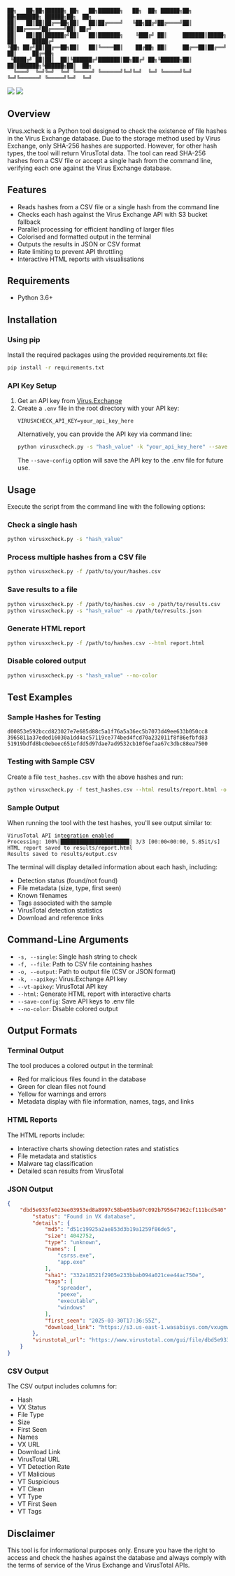 ```
██╗   ██╗██╗██████╗ ██╗   ██╗███████╗   ██╗  ██╗ ██████╗██╗  ██╗███████╗ ██████╗██╗  ██╗
██║   ██║██║██╔══██╗██║   ██║██╔════╝   ╚██╗██╔╝██╔════╝██║  ██║██╔════╝██╔════╝██║ ██╔╝
██║   ██║██║██████╔╝██║   ██║███████╗    ╚███╔╝ ██║     ███████║█████╗  ██║     █████╔╝ 
╚██╗ ██╔╝██║██╔══██╗██║   ██║╚════██║    ██╔██╗ ██║     ██╔══██║██╔══╝  ██║     ██╔═██╗ 
 ╚████╔╝ ██║██║  ██║╚██████╔╝███████║██╗██╔╝ ██╗╚██████╗██║  ██║███████╗╚██████╗██║  ██╗
  ╚═══╝  ╚═╝╚═╝  ╚═╝ ╚═════╝ ╚══════╝╚═╝╚═╝  ╚═╝ ╚═════╝╚═╝  ╚═╝╚══════╝ ╚═════╝╚═╝  ╚═╝
```
<p align="left">
      <a href="https://github.com/lewiswigmore"><img src="https://img.shields.io/badge/GitHub-Follow%20on%20GitHub-inactive.svg?logo=github"></a>
      <a href="https://twitter.com/lewiswigmore"><img src="https://img.shields.io/badge/Twitter-Follow%20on%20Twitter-informational.svg?logo=x"></a>
</p>
 
## Overview
Virus.xcheck is a Python tool designed to check the existence of file hashes in the Virus Exchange database. Due to the storage method used by Virus Exchange, only SHA-256 hashes are supported. However, for other hash types, the tool will return VirusTotal data. The tool can read SHA-256 hashes from a CSV file or accept a single hash from the command line, verifying each one against the Virus Exchange database.

## Features
- Reads hashes from a CSV file or a single hash from the command line
- Checks each hash against the Virus Exchange API with S3 bucket fallback
- Parallel processing for efficient handling of larger files
- Colorised and formatted output in the terminal
- Outputs the results in JSON or CSV format
- Rate limiting to prevent API throttling
- Interactive HTML reports with visualisations

## Requirements
- Python 3.6+

## Installation

### Using pip
Install the required packages using the provided requirements.txt file:

```bash
pip install -r requirements.txt
```

### API Key Setup
1. Get an API key from [Virus.Exchange](https://virus.exchange/)
2. Create a `.env` file in the root directory with your API key:
   ```
   VIRUSXCHECK_API_KEY=your_api_key_here
   ```
   Alternatively, you can provide the API key via command line:
   ```bash
   python virusxcheck.py -s "hash_value" -k "your_api_key_here" --save-config
   ```
   The `--save-config` option will save the API key to the .env file for future use.

## Usage
Execute the script from the command line with the following options:

### Check a single hash
```bash
python virusxcheck.py -s "hash_value"
```

### Process multiple hashes from a CSV file
```bash
python virusxcheck.py -f /path/to/your/hashes.csv
```

### Save results to a file
```bash
python virusxcheck.py -f /path/to/hashes.csv -o /path/to/results.csv
python virusxcheck.py -s "hash_value" -o /path/to/results.json
```

### Generate HTML report
```bash
python virusxcheck.py -f /path/to/hashes.csv --html report.html
```

### Disable colored output
```bash
python virusxcheck.py -s "hash_value" --no-color
```

## Test Examples

### Sample Hashes for Testing
```
d00853e592bccd823027e7e685d88c5a1f76a5a36ec5b7073d49ee633b050cc8
3965811a37eded16030a1dd4ac57119ce774bed4fcd70a232011f8f86efbfd83
51919bdfd8bc0ebeec651efdd5d97dae7ad9532cb10f6efaa67c3dbc88ea7500
```

### Testing with Sample CSV
Create a file `test_hashes.csv` with the above hashes and run:
```bash
python virusxcheck.py -f test_hashes.csv --html results/report.html -o results/output.csv
```

### Sample Output
When running the tool with the test hashes, you'll see output similar to:
```
VirusTotal API integration enabled
Processing: 100%|██████████████████████| 3/3 [00:00<00:00, 5.85it/s]
HTML report saved to results/report.html
Results saved to results/output.csv
```

The terminal will display detailed information about each hash, including:
- Detection status (found/not found)
- File metadata (size, type, first seen)
- Known filenames
- Tags associated with the sample
- VirusTotal detection statistics
- Download and reference links

## Command-Line Arguments
- `-s, --single`: Single hash string to check
- `-f, --file`: Path to CSV file containing hashes
- `-o, --output`: Path to output file (CSV or JSON format)
- `-k, --apikey`: Virus.Exchange API key
- `--vt-apikey`: VirusTotal API key
- `--html`: Generate HTML report with interactive charts
- `--save-config`: Save API keys to .env file
- `--no-color`: Disable colored output

## Output Formats

### Terminal Output
The tool produces a colored output in the terminal:
- Red for malicious files found in the database
- Green for clean files not found
- Yellow for warnings and errors
- Metadata display with file information, names, tags, and links

### HTML Reports
The HTML reports include:
- Interactive charts showing detection rates and statistics
- File metadata and statistics
- Malware tag classification
- Detailed scan results from VirusTotal

### JSON Output
```json
{
    "dbd5e933fe023ee03953ed8a8997c58be05ba97c092b795647962cf111bcd540": {
        "status": "Found in VX database",
        "details": {
            "md5": "d51c19925a2ae853d3b19a1259f86de5",
            "size": 4042752,
            "type": "unknown",
            "names": [
                "csrss.exe",
                "app.exe"
            ],
            "sha1": "332a18521f2905e233bbab094a021cee44ac750e",
            "tags": [
                "spreader",
                "peexe",
                "executable",
                "windows"
            ],
            "first_seen": "2025-03-30T17:36:55Z",
            "download_link": "https://s3.us-east-1.wasabisys.com/vxugmwdb/dbd5e933fe023ee03953ed8a8997c58be05ba97c092b795647962cf111bcd540"
        },
        "virustotal_url": "https://www.virustotal.com/gui/file/dbd5e933fe023ee03953ed8a8997c58be05ba97c092b795647962cf111bcd540"
    }
}
```

### CSV Output
The CSV output includes columns for:
- Hash
- VX Status
- File Type
- Size
- First Seen
- Names
- VX URL
- Download Link
- VirusTotal URL
- VT Detection Rate
- VT Malicious
- VT Suspicious
- VT Clean
- VT Type
- VT First Seen
- VT Tags

## Disclaimer
This tool is for informational purposes only. Ensure you have the right to access and check the hashes against the database and always comply with the terms of service of the Virus Exchange and VirusTotal APIs.
